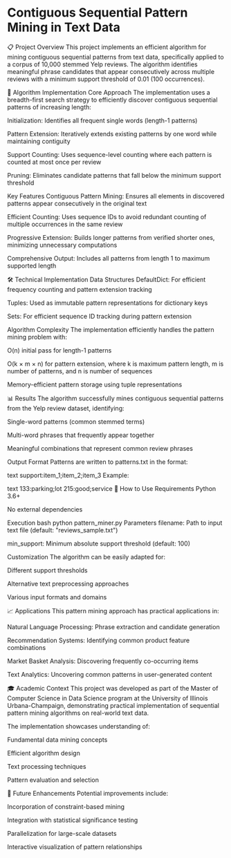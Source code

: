 # Contiguous Sequential Pattern Mining in Text Data
📋 Project Overview
This project implements an efficient algorithm for mining contiguous sequential patterns from text data, specifically applied to a corpus of 10,000 stemmed Yelp reviews. The algorithm identifies meaningful phrase candidates that appear consecutively across multiple reviews with a minimum support threshold of 0.01 (100 occurrences).

🎯 Algorithm Implementation
Core Approach
The implementation uses a breadth-first search strategy to efficiently discover contiguous sequential patterns of increasing length:

Initialization: Identifies all frequent single words (length-1 patterns)

Pattern Extension: Iteratively extends existing patterns by one word while maintaining contiguity

Support Counting: Uses sequence-level counting where each pattern is counted at most once per review

Pruning: Eliminates candidate patterns that fall below the minimum support threshold

Key Features
Contiguous Pattern Mining: Ensures all elements in discovered patterns appear consecutively in the original text

Efficient Counting: Uses sequence IDs to avoid redundant counting of multiple occurrences in the same review

Progressive Extension: Builds longer patterns from verified shorter ones, minimizing unnecessary computations

Comprehensive Output: Includes all patterns from length 1 to maximum supported length

🛠 Technical Implementation
Data Structures
DefaultDict: For efficient frequency counting and pattern extension tracking

Tuples: Used as immutable pattern representations for dictionary keys

Sets: For efficient sequence ID tracking during pattern extension

Algorithm Complexity
The implementation efficiently handles the pattern mining problem with:

O(n) initial pass for length-1 patterns

O(k × m × n) for pattern extension, where k is maximum pattern length, m is number of patterns, and n is number of sequences

Memory-efficient pattern storage using tuple representations

📊 Results
The algorithm successfully mines contiguous sequential patterns from the Yelp review dataset, identifying:

Single-word patterns (common stemmed terms)

Multi-word phrases that frequently appear together

Meaningful combinations that represent common review phrases

Output Format
Patterns are written to patterns.txt in the format:

text
support:item_1;item_2;item_3
Example:

text
133:parking;lot
215:good;service
🚀 How to Use
Requirements
Python 3.6+

No external dependencies

Execution
bash
python pattern_miner.py
Parameters
filename: Path to input text file (default: "reviews_sample.txt")

min_support: Minimum absolute support threshold (default: 100)

Customization
The algorithm can be easily adapted for:

Different support thresholds

Alternative text preprocessing approaches

Various input formats and domains

📈 Applications
This pattern mining approach has practical applications in:

Natural Language Processing: Phrase extraction and candidate generation

Recommendation Systems: Identifying common product feature combinations

Market Basket Analysis: Discovering frequently co-occurring items

Text Analytics: Uncovering common patterns in user-generated content

🎓 Academic Context
This project was developed as part of the Master of Computer Science in Data Science program at the University of Illinois Urbana-Champaign, demonstrating practical implementation of sequential pattern mining algorithms on real-world text data.

The implementation showcases understanding of:

Fundamental data mining concepts

Efficient algorithm design

Text processing techniques

Pattern evaluation and selection

📝 Future Enhancements
Potential improvements include:

Incorporation of constraint-based mining

Integration with statistical significance testing

Parallelization for large-scale datasets

Interactive visualization of pattern relationships
